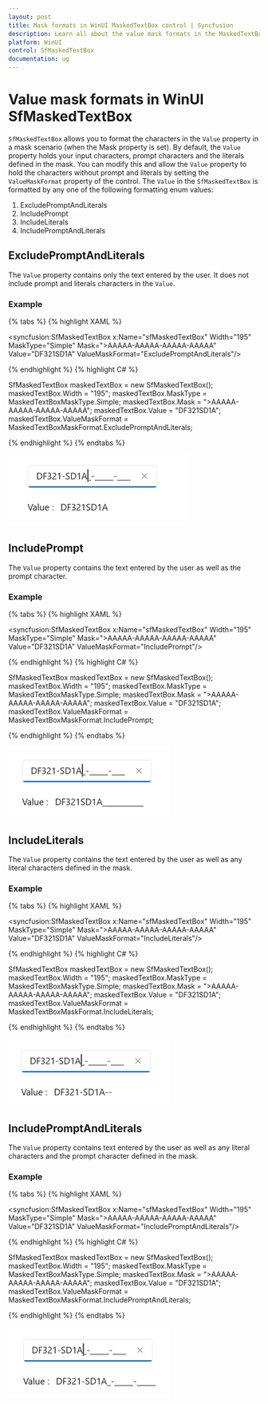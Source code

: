 ```yaml
---
layout: post
title: Mask formats in WinUI MaskedTextBox control | Syncfusion
description: Learn all about the value mask formats in the MaskedTextBox (SfMaskedTextBox) control to set the mask format for the value.
platform: WinUI
control: SfMaskedTextBox
documentation: ug
---
```


# Value mask formats in WinUI SfMaskedTextBox

`SfMaskedTextBox` allows you to format the characters in the `Value` property in a mask scenario (when the Mask property is set). By default, the `Value` property holds your input characters, prompt characters and the literals defined in the mask. You can modify this and allow the `Value` property to hold the characters without prompt and literals by setting the `ValueMaskFormat` property of the control. The `Value` in the `SfMaskedTextBox` is formatted by any one of the following formatting enum values:

1. ExcludePromptAndLiterals
2. IncludePrompt
3. IncludeLiterals
4. IncludePromptAndLiterals

## ExcludePromptAndLiterals

The `Value` property contains only the text entered by the user. It does not include prompt and literals characters in the `Value`.

### Example

{% tabs %}
{% highlight XAML %}

<syncfusion:SfMaskedTextBox x:Name="sfMaskedTextBox"
                            Width="195"
                            MaskType="Simple"
                            Mask=">AAAAA-AAAAA-AAAAA-AAAAA"
                            Value="DF321SD1A"
                            ValueMaskFormat="ExcludePromptAndLiterals"/>

{% endhighlight %}
{% highlight C# %}

SfMaskedTextBox maskedTextBox = new SfMaskedTextBox();
maskedTextBox.Width = "195";
maskedTextBox.MaskType = MaskedTextBoxMaskType.Simple;
maskedTextBox.Mask = ">AAAAA-AAAAA-AAAAA-AAAAA";
maskedTextBox.Value = "DF321SD1A";
maskedTextBox.ValueMaskFormat = MaskedTextBoxMaskFormat.ExcludePromptAndLiterals;

{% endhighlight %}
{% endtabs %}

![Value mask format ExcludePromptAndLiterals in WinUI MaskedTextBox](MaskedTextBox_Images/winui_mask_format_exclude_prompt_and_literals.png)

## IncludePrompt

The `Value` property contains the text entered by the user as well as the prompt character.

### Example

{% tabs %}
{% highlight XAML %}

<syncfusion:SfMaskedTextBox x:Name="sfMaskedTextBox"
                            Width="195"
                            MaskType="Simple"
                            Mask=">AAAAA-AAAAA-AAAAA-AAAAA"
                            Value="DF321SD1A"
                            ValueMaskFormat="IncludePrompt"/>

{% endhighlight %}
{% highlight C# %}

SfMaskedTextBox maskedTextBox = new SfMaskedTextBox();
maskedTextBox.Width = "195";
maskedTextBox.MaskType = MaskedTextBoxMaskType.Simple;
maskedTextBox.Mask = ">AAAAA-AAAAA-AAAAA-AAAAA";
maskedTextBox.Value = "DF321SD1A";
maskedTextBox.ValueMaskFormat = MaskedTextBoxMaskFormat.IncludePrompt;

{% endhighlight %}
{% endtabs %}

![Value mask format IncludePrompt in WinUI MaskedTextBox](MaskedTextBox_Images/winui_mask_format_include_prompt.png)

## IncludeLiterals

The `Value` property contains the text entered by the user as well as any literal characters defined in the mask.

### Example

{% tabs %}
{% highlight XAML %}

<syncfusion:SfMaskedTextBox x:Name="sfMaskedTextBox"
                            Width="195"
                            MaskType="Simple"
                            Mask=">AAAAA-AAAAA-AAAAA-AAAAA"
                            Value="DF321SD1A"
                            ValueMaskFormat="IncludeLiterals"/>

{% endhighlight %}
{% highlight C# %}

SfMaskedTextBox maskedTextBox = new SfMaskedTextBox();
maskedTextBox.Width = "195";
maskedTextBox.MaskType = MaskedTextBoxMaskType.Simple;
maskedTextBox.Mask = ">AAAAA-AAAAA-AAAAA-AAAAA";
maskedTextBox.Value = "DF321SD1A";
maskedTextBox.ValueMaskFormat = MaskedTextBoxMaskFormat.IncludeLiterals;

{% endhighlight %}
{% endtabs %}

![Value mask format IncludeLiterals in WinUI MaskedTextBox](MaskedTextBox_Images/winui_mask_format_include_literals.png)

## IncludePromptAndLiterals

The `Value` property contains text entered by the user as well as any literal characters and the prompt character defined in the mask.

### Example

{% tabs %}
{% highlight XAML %}

<syncfusion:SfMaskedTextBox x:Name="sfMaskedTextBox"
                            Width="195"
                            MaskType="Simple"
                            Mask=">AAAAA-AAAAA-AAAAA-AAAAA"
                            Value="DF321SD1A"
                            ValueMaskFormat="IncludePromptAndLiterals"/>

{% endhighlight %}
{% highlight C# %}

SfMaskedTextBox maskedTextBox = new SfMaskedTextBox();
maskedTextBox.Width = "195";
maskedTextBox.MaskType = MaskedTextBoxMaskType.Simple;
maskedTextBox.Mask = ">AAAAA-AAAAA-AAAAA-AAAAA";
maskedTextBox.Value = "DF321SD1A";
maskedTextBox.ValueMaskFormat = MaskedTextBoxMaskFormat.IncludePromptAndLiterals;

{% endhighlight %}
{% endtabs %}

![Value mask format IncludePromptAndLiterals in WinUI MaskedTextBox](MaskedTextBox_Images/winui_mask_format_include_propmpt-and_literals.png)